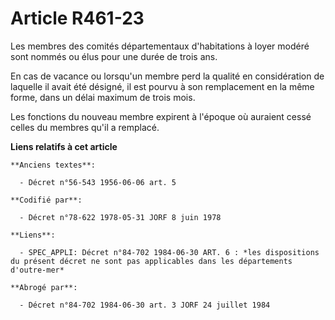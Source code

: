 # Article R461-23

Les membres des comités départementaux d'habitations à loyer modéré sont nommés ou élus pour une durée de trois ans.

En cas de vacance ou lorsqu'un membre perd la qualité en considération de laquelle il avait été désigné, il est pourvu à son
remplacement en la même forme, dans un délai maximum de trois mois.

Les fonctions du nouveau membre expirent à l'époque où auraient cessé celles du membres qu'il a remplacé.

**Liens relatifs à cet article**

	**Anciens textes**:

	  - Décret n°56-543 1956-06-06 art. 5

	**Codifié par**:

	  - Décret n°78-622 1978-05-31 JORF 8 juin 1978

	**Liens**:

	  - SPEC_APPLI: Décret n°84-702 1984-06-30 ART. 6 : *les dispositions du présent décret ne sont pas applicables dans les départements d'outre-mer*

	**Abrogé par**:

	  - Décret n°84-702 1984-06-30 art. 3 JORF 24 juillet 1984

